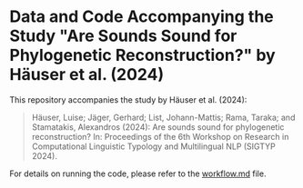 # Data and Code Accompanying the Study "Are Sounds Sound for Phylogenetic Reconstruction?" by Häuser et al. (2024)

This repository accompanies the study by Häuser et al. (2024):

> Häuser, Luise; Jäger, Gerhard; List, Johann-Mattis; Rama, Taraka; and Stamatakis, Alexandros (2024): Are sounds sound for phylogenetic reconstruction? In: Proceedings of the 6th Workshop on Research in Computational Linguistic Typology and Multilingual NLP (SIGTYP 2024).

For details on running the code, please refer to the [workflow.md](workflow.md) file.
